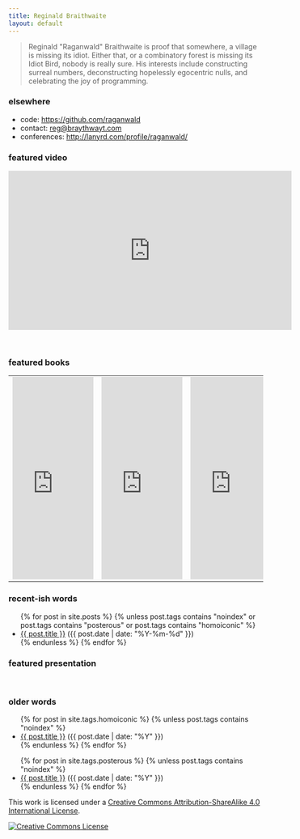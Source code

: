 ```yaml
---
title: Reginald Braithwaite
layout: default
---
```


> Reginald "Raganwald" Braithwaite is proof that somewhere, a village is missing its idiot. Either that, or a combinatory forest is missing its Idiot Bird, nobody is really sure. His interests include constructing surreal numbers, deconstructing hopelessly egocentric nulls, and celebrating the joy of programming.

### elsewhere

* code: <a href="https://github.com/raganwald">https://github.com/raganwald</a>
* contact: <a href="mailto:reg@braythwayt.com">reg@braythwayt.com</a>
* conferences: <a href="http://lanyrd.com/profile/raganwald/">http://lanyrd.com/profile/raganwald/</a>

### featured video

<iframe width="560" height="315" src="https://www.youtube.com/embed/uYcAjr2J_rU" frameborder="0" allowfullscreen></iframe>

<p>&nbsp;</p>

### featured books

<table>
  <tr>
    <td><iframe width="160" height="400" src="https://leanpub.com/javascript-spessore/embed" frameborder="0" allowtransparency="true"></iframe></td>
    <td><iframe width="160" height="400" src="https://leanpub.com/javascript-allonge/embed" frameborder="0" allowtransparency="true"></iframe></td>
    <td><iframe width="160" height="400" src="https://leanpub.com/coffeescript-ristretto/embed" frameborder="0" allowtransparency="true"></iframe></td>
  </tr>
</table>

### recent-ish words

<div class="related">
  <ul>
    {% for post in site.posts %}
      {% unless post.tags contains "noindex" or post.tags contains "posterous" or post.tags contains "homoiconic" %}
        <li>
          <a href="{{ post.url }}">{{ post.title }}</a> (<span>{{ post.date | date: "%Y-%m-%d" }}</span>)
        </li>
      {% endunless %}
    {% endfor %}
  </ul>
</div>

### featured presentation

<script async class="speakerdeck-embed" data-slide="2" data-id="20a98ac01cff01321db1664d3453dee6" data-ratio="1.77777777777778" src="//speakerdeck.com/assets/embed.js"></script>

<p>&nbsp;</p>

[w]: ./2011/11/01/williams-master-of-the-comefrom.html

### older words

<div class="related">
  <ul>
    {% for post in site.tags.homoiconic %}
      {% unless post.tags contains "noindex" %}
        <li>
          <a href="{{ post.url }}">{{ post.title }}</a> (<span>{{ post.date | date: "%Y" }}</span>)
        </li>
      {% endunless %}
    {% endfor %}
  </ul>
</div>

<div class="related">
  <ul>
    {% for post in site.tags.posterous %}
      {% unless post.tags contains "noindex" %}
        <li>
          <a href="{{ post.url }}">{{ post.title }}</a> (<span>{{ post.date | date: "%Y" }}</span>)
        </li>
      {% endunless %}
    {% endfor %}
  </ul>
</div>

This work is licensed under a <a rel="license" href="http://creativecommons.org/licenses/by-sa/4.0/">Creative Commons Attribution-ShareAlike 4.0 International License</a>.

<a rel="license" href="http://creativecommons.org/licenses/by-sa/4.0/"><img alt="Creative Commons License" style="border-width:0" src="http://i.creativecommons.org/l/by-sa/4.0/80x15.png" /></a>